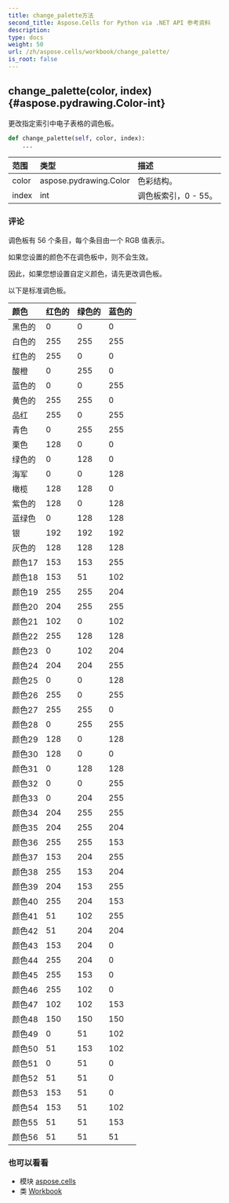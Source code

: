 ```yaml
---
title: change_palette方法
second_title: Aspose.Cells for Python via .NET API 参考资料
description:
type: docs
weight: 50
url: /zh/aspose.cells/workbook/change_palette/
is_root: false
---
```

##  change_palette(color, index) {#aspose.pydrawing.Color-int}
更改指定索引中电子表格的调色板。



```python
def change_palette(self, color, index):
    ...
```


|范围|类型|描述|
| :- | :- | :- |
| color | aspose.pydrawing.Color |色彩结构。|
| index | int |调色板索引，0 - 55。|
### 评论

调色板有 56 个条目，每个条目由一个 RGB 值表示。


如果您设置的颜色不在调色板中，则不会生效。


因此，如果您想设置自定义颜色，请先更改调色板。


以下是标准调色板。

|颜色|红色的|绿色的|蓝色的|
| :- | :- | :- | :- |
|黑色的| 0| 0| 0 |
|白色的| 255| 255| 255 |
|红色的| 255| 0| 0 |
|酸橙| 0| 255| 0 |
|蓝色的| 0| 0| 255 |
|黄色的| 255| 255| 0 |
|品红| 255| 0| 255 |
|青色| 0| 255| 255 |
|栗色| 128| 0| 0 |
|绿色的| 0| 128| 0 |
|海军| 0| 0| 128 |
|橄榄| 128| 128| 0 |
|紫色的| 128| 0| 128 |
|蓝绿色| 0| 128| 128 |
|银| 192| 192| 192 |
|灰色的| 128| 128| 128 |
|颜色17| 153| 153| 255 |
|颜色18| 153| 51| 102 |
|颜色19| 255| 255| 204 |
|颜色20| 204| 255| 255 |
|颜色21| 102| 0| 102 |
|颜色22| 255| 128| 128 |
|颜色23| 0| 102| 204 |
|颜色24| 204| 204| 255 |
|颜色25| 0| 0| 128 |
|颜色26| 255| 0| 255 |
|颜色27| 255| 255| 0 |
|颜色28| 0| 255| 255 |
|颜色29| 128| 0| 128 |
|颜色30| 128| 0| 0 |
|颜色31| 0| 128| 128 |
|颜色32| 0| 0| 255 |
|颜色33| 0| 204| 255 |
|颜色34| 204| 255| 255 |
|颜色35| 204| 255| 204 |
|颜色36| 255| 255| 153 |
|颜色37| 153| 204| 255 |
|颜色38| 255| 153| 204 |
|颜色39| 204| 153| 255 |
|颜色40| 255| 204| 153 |
|颜色41| 51| 102| 255 |
|颜色42| 51| 204| 204 |
|颜色43| 153| 204| 0 |
|颜色44| 255| 204| 0 |
|颜色45| 255| 153| 0 |
|颜色46| 255| 102| 0 |
|颜色47| 102| 102| 153 |
|颜色48| 150| 150| 150 |
|颜色49| 0| 51| 102 |
|颜色50| 51| 153| 102 |
|颜色51| 0| 51| 0 |
|颜色52| 51| 51| 0 |
|颜色53| 153| 51| 0 |
|颜色54| 153| 51| 102 |
|颜色55| 51| 51| 153 |
|颜色56| 51| 51| 51 |


### 也可以看看

* 模块 [aspose.cells](../../)
* 类 [Workbook](/cells/python-net/zh/aspose.cells/workbook)

